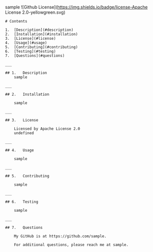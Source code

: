  sample
    ![Github License](https://img.shields.io/badge/license-Apache License 2.0-yellowgreen.svg)

    # Contents 

    1.  [Description](#description)
    2.  [Installation](#installation)
    3.  [License](#license)
    4.  [Usage](#usage)
    5.  [Contributing](#contributing)
    6.  [Testing](#testing)
    7.  [Questions](#questions)

    ___

    ## 1.   Description
        sample

    ___

    ## 2.   Installation

        sample

    ___

    ## 3.   License

        Licensed by Apache License 2.0
        undefined

    ___

    ## 4.   Usage

        sample

    ___

    ## 5.   Contributing

        sample

    ___

    ## 6.   Testing 

        sample

    ___

    ## 7.   Questions

        My GitHub is at https://github.com/sample.

        For additional questions, please reach me at sample.

